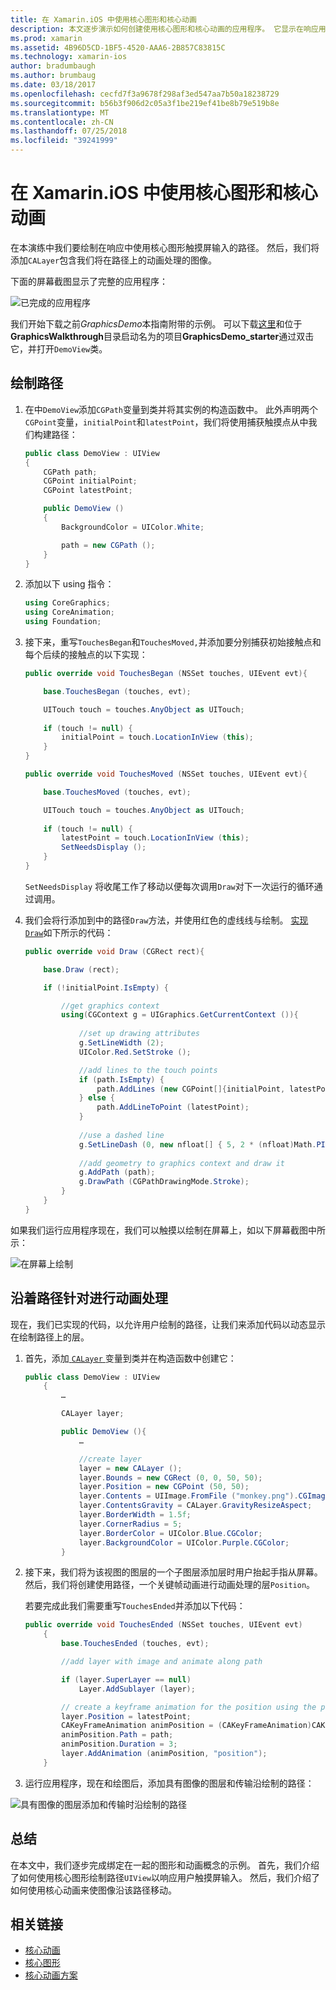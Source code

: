 ```yaml
---
title: 在 Xamarin.iOS 中使用核心图形和核心动画
description: 本文逐步演示如何创建使用核心图形和核心动画的应用程序。 它显示在响应用户触摸屏幕上绘制的方式，以及如何进行动画处理的图像沿路径移动。
ms.prod: xamarin
ms.assetid: 4B96D5CD-1BF5-4520-AAA6-2B857C83815C
ms.technology: xamarin-ios
author: bradumbaugh
ms.author: brumbaug
ms.date: 03/18/2017
ms.openlocfilehash: cecfd7f3a9678f298af3ed547aa7b50a18238729
ms.sourcegitcommit: b56b3f906d2c05a3f1be219ef41be8b79e519b8e
ms.translationtype: MT
ms.contentlocale: zh-CN
ms.lasthandoff: 07/25/2018
ms.locfileid: "39241999"
---
```

# <a name="using-core-graphics-and-core-animation-in-xamarinios"></a>在 Xamarin.iOS 中使用核心图形和核心动画

在本演练中我们要绘制在响应中使用核心图形触摸屏输入的路径。 然后，我们将添加`CALayer`包含我们将在路径上的动画处理的图像。

下面的屏幕截图显示了完整的应用程序：

![](graphics-animation-walkthrough-images/00-final-app.png "已完成的应用程序")

我们开始下载之前*GraphicsDemo*本指南附带的示例。 可以下载[这里](https://developer.xamarin.com/samples/monotouch/GraphicsAndAnimation/)和位于**GraphicsWalkthrough**目录启动名为的项目**GraphicsDemo_starter**通过双击它，并打开`DemoView`类。

## <a name="drawing-a-path"></a>绘制路径


1. 在中`DemoView`添加`CGPath`变量到类并将其实例的构造函数中。 此外声明两个`CGPoint`变量，`initialPoint`和`latestPoint`，我们将使用捕获触摸点从中我们构建路径：
    
    ```csharp
    public class DemoView : UIView
    {
        CGPath path;
        CGPoint initialPoint;
        CGPoint latestPoint;
    
        public DemoView ()
        {
            BackgroundColor = UIColor.White;
    
            path = new CGPath ();
        }
    }
    ```

2. 添加以下 using 指令：

    ```csharp
    using CoreGraphics;
    using CoreAnimation;
    using Foundation;
    ```

3. 接下来，重写`TouchesBegan`和`TouchesMoved,`并添加要分别捕获初始接触点和每个后续的接触点的以下实现：

    ```csharp
    public override void TouchesBegan (NSSet touches, UIEvent evt){
    
        base.TouchesBegan (touches, evt);
    
        UITouch touch = touches.AnyObject as UITouch;
        
        if (touch != null) {
            initialPoint = touch.LocationInView (this);
        }
    }
    
    public override void TouchesMoved (NSSet touches, UIEvent evt){
    
        base.TouchesMoved (touches, evt);
    
        UITouch touch = touches.AnyObject as UITouch;
        
        if (touch != null) {
            latestPoint = touch.LocationInView (this);
            SetNeedsDisplay ();
        }
    }
    ```

    `SetNeedsDisplay` 将收尾工作了移动以便每次调用`Draw`对下一次运行的循环通过调用。

4. 我们会将行添加到中的路径`Draw`方法，并使用红色的虚线线与绘制。 [实现`Draw`](~/ios/platform/graphics-animation-ios/core-graphics.md)如下所示的代码：

    ```csharp
    public override void Draw (CGRect rect){
    
        base.Draw (rect);
    
        if (!initialPoint.IsEmpty) {
    
            //get graphics context
            using(CGContext g = UIGraphics.GetCurrentContext ()){
                    
                //set up drawing attributes
                g.SetLineWidth (2);
                UIColor.Red.SetStroke ();
    
                //add lines to the touch points
                if (path.IsEmpty) {
                    path.AddLines (new CGPoint[]{initialPoint, latestPoint});
                } else {
                    path.AddLineToPoint (latestPoint);
                }
            
                //use a dashed line
                g.SetLineDash (0, new nfloat[] { 5, 2 * (nfloat)Math.PI });
                                
                //add geometry to graphics context and draw it
                g.AddPath (path);       
                g.DrawPath (CGPathDrawingMode.Stroke);
            }
        }
    }
    ```

如果我们运行应用程序现在，我们可以触摸以绘制在屏幕上，如以下屏幕截图中所示：

![](graphics-animation-walkthrough-images/01-path.png "在屏幕上绘制")

## <a name="animating-along-a-path"></a>沿着路径针对进行动画处理

现在，我们已实现的代码，以允许用户绘制的路径，让我们来添加代码以动态显示在绘制路径上的层。

1. 首先，添加[ `CALayer` ](~/ios/platform/graphics-animation-ios/core-animation.md)变量到类并在构造函数中创建它：

    ```csharp
    public class DemoView : UIView
        {
            …
    
            CALayer layer;
    
            public DemoView (){
                …
    
                //create layer
                layer = new CALayer ();
                layer.Bounds = new CGRect (0, 0, 50, 50);
                layer.Position = new CGPoint (50, 50);
                layer.Contents = UIImage.FromFile ("monkey.png").CGImage;
                layer.ContentsGravity = CALayer.GravityResizeAspect;
                layer.BorderWidth = 1.5f;
                layer.CornerRadius = 5;
                layer.BorderColor = UIColor.Blue.CGColor;
                layer.BackgroundColor = UIColor.Purple.CGColor;
            }
    ```

2. 接下来，我们将为该视图的图层的一个子图层添加层时用户抬起手指从屏幕。 然后，我们将创建使用路径，一个关键帧动画进行动画处理的层`Position`。

    若要完成此我们需要重写`TouchesEnded`并添加以下代码：

    ```csharp
    public override void TouchesEnded (NSSet touches, UIEvent evt)
        {
            base.TouchesEnded (touches, evt);

            //add layer with image and animate along path

            if (layer.SuperLayer == null)
                Layer.AddSublayer (layer);

            // create a keyframe animation for the position using the path
            layer.Position = latestPoint;
            CAKeyFrameAnimation animPosition = (CAKeyFrameAnimation)CAKeyFrameAnimation.FromKeyPath ("position");
            animPosition.Path = path;
            animPosition.Duration = 3;
            layer.AddAnimation (animPosition, "position");
        }
    ```

3. 运行应用程序，现在和绘图后，添加具有图像的图层和传输沿绘制的路径：

![](graphics-animation-walkthrough-images/00-final-app.png "具有图像的图层添加和传输时沿绘制的路径")

## <a name="summary"></a>总结

在本文中，我们逐步完成绑定在一起的图形和动画概念的示例。 首先，我们介绍了如何使用核心图形绘制路径`UIView`以响应用户触摸屏输入。 然后，我们介绍了如何使用核心动画来使图像沿该路径移动。


## <a name="related-links"></a>相关链接

- [核心动画](~/ios/platform/graphics-animation-ios/core-animation.md)
- [核心图形](~/ios/platform/graphics-animation-ios/core-graphics.md)
- [核心动画方案](https://github.com/xamarin/recipes/tree/master/Recipes/ios/animation/coreanimation)
